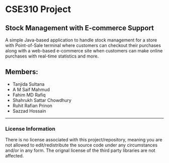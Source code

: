 # CSE310 Project
## Stock Management with E-commerce Support

A simple Java-based application to handle stock management for a store with Point-of-Sale terminal where customers can checkout their purchases along with a web-based e-commerce site when customers can make online purchases with real-time statistics and more.

## Members:
* Tanjida Sultana
* A M Saif Mahmud
* Fahim MD Rafiq
* Shahrukh Sattar Chowdhury
* Ruhit Rafian Prinon
* Sazzad Hossain

---

### License Information
There is no license associated with this project/repository, meaning you are not allowed to edit/redistribute the source code under any circumstances and/or in any form. The orignal license of the third party libraries are not affected.

